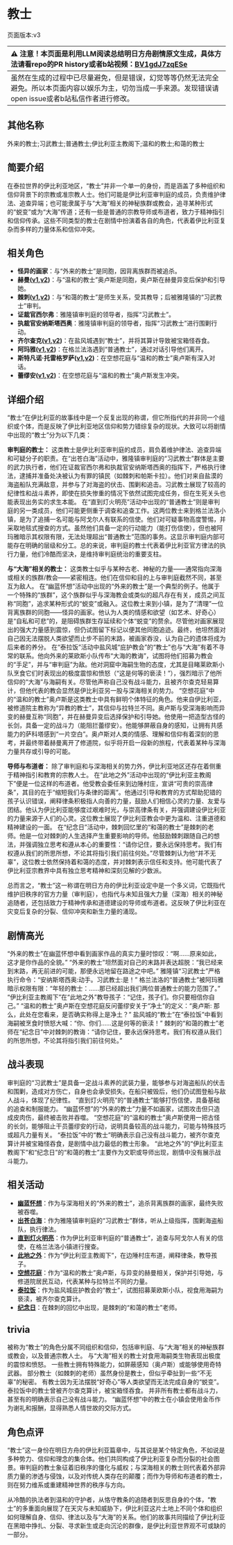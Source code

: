 # 教士
页面版本:v3
 

| :warning: 注意！本页面是利用LLM阅读总结明日方舟剧情原文生成，具体方法请看repo的PR history或者b站视频：[BV1gdJ7zqESe](https://www.bilibili.com/video/BV1gdJ7zqESe/)         |
|:----------------------------|
| 虽然在生成的过程中已尽量避免，但是错误，幻觉等等仍然无法完全避免。所以本页面内容以娱乐为主，切勿当成一手来源。发现错误请open issue或者b站私信作者进行修改。|



## 其他名称
外来的教士;习武教士;普通教士;伊比利亚主教阁下;温和的教士;和蔼的教士
## 简要介绍
在泰拉世界的伊比利亚地区，“教士”并非一个单一的身份，而是涵盖了多种组织和信仰背景下的宗教或准宗教人士。他们可能是伊比利亚审判庭的成员，负责维护律法、追查异端；也可能隶属于与“大海”相关的神秘族群或教会，追寻某种形式的“蜕变”或为“大海”传道；还有一些是普通的宗教导师或布道者，致力于精神指引和信仰传承。这些不同类型的教士在剧情中扮演着各自的角色，代表着伊比利亚复杂而多样的力量体系和信仰冲突。
## 相关角色
-   **怪异的画家**：与“外来的教士”是同胞，因背离族群而被追杀。
-   **赫曼([v1](../chars/extended_char_he_man.md),[v2](extended_char_he_man.md))**：与“温和的教士”奥卢斯是同胞，奥卢斯在赫曼异变后保护和引导她。
-   **棘刺([v1](../chars/char_293_thorns.md),[v2](char_293_thorns.md))**：与“和蔼的教士”是师生关系，受其教导；后被雅隆镇的“习武教士”审判。
-   **证裁官西尔弗**：雅隆镇审判庭的领导者，指挥“习武教士”。
-   **执裁官安纳斯塔西奥**：雅隆镇审判庭的领导者，指挥“习武教士”进行围剿行动。
-   **齐尔查克([v1](../chars/char_4144_chilc.md),[v2](char_4144_chilc.md))**：在盐风城遇到“教士”，并将其算计导致被宝箱怪吞食。
-   **阿玛雅([v1](../chars/extended_char_a_ma_ya.md),[v2](extended_char_a_ma_ya.md))**：在格兰法洛遇到“普通教士”，通过对话引导他们离开。
-   **斯特凡诺·托雷格罗萨([v1](../chars/extended_char_b9a6cf.md),[v2](extended_char_b9a6cf.md))**：在空想花庭与“温和的教士”奥卢斯有深入对话。
-   **蕾缪安([v1](../chars/char_4193_lemuen.md),[v2](char_4193_lemuen.md))**：在空想花庭与“温和的教士”奥卢斯发生冲突。
## 详细介绍
“教士”在伊比利亚的故事线中是一个反复出现的称谓，但它所指代的并非同一个组织或个体，而是反映了伊比利亚地区信仰和势力错综复杂的现状。大致可以将剧情中出现的“教士”分为以下几类：

**审判庭的教士：**
这类教士是伊比利亚审判庭的成员，肩负着维护律法、追查异端和可疑分子的职责。在“出苍白海”活动中，雅隆镇审判庭的“习武教士”群体是主要的武力执行者，他们在证裁官西尔弗和执裁官安纳斯塔西奥的指挥下，严格执行律法，逮捕并准备处决被认为有罪的镇民（如棘刺和帕斯卡拉）。他们对来自盐漠的海盗船队充满敌意，并参与了对海盗的伏击、围剿和追击。习武教士展现了较高的纪律性和战斗素养，即使在损失惨重的情况下依然试图完成任务，但在生死关头也能表现出务实的求生本能。
在“直到灯火明亮”活动中出现的“普通教士”则是审判庭的另一类成员，他们可能更侧重于调查和追查工作。这两位教士来到格兰法洛小镇，是为了追捕一名可能与阿戈尔人有联系的信使。他们对可疑事物高度警惕，并采取地毯式搜查的方式。虽然他们具备一定的行动能力（能打伤信使），但也被阿玛雅暗示其权限有限，无法处理超出“普通教士”范围的事务。这显示审判庭内部可能存在明确的层级和分工。总的来说，审判庭的教士代表着伊比利亚官方律法的执行力量，他们冷酷而坚决，是维持审判庭统治的重要支柱。

**与“大海”相关的教士：**
这类教士似乎与某种古老、神秘的力量——通常指向深海或相关的族群/教会——紧密相连。他们在信仰和目的上与审判庭截然不同，甚至互为敌人。
在“幽蓝怀想”活动中出现的“外来的教士”是一个典型的例子。他属于一个特殊的“族群”，这个族群似乎与深海教会或类似的超凡存在有关，成员之间互称“同胞”，追求某种形式的“蜕变”或融入。这位教士来到小镇，是为了“清理”一位背离族群的同胞——怪异的画家。他认为人类的情感和欲望（如艺术、好奇心）是“自私和可悲”的，是阻碍族群生存延续和个体“蜕变”的赘余。尽管他对画家展现出的强大力量感到震惊，但仍试图留下标记以便其他同胞追迹。最终，他坦然面对自己因无法摆脱人类欲望而止步不前的末路，被画家吞没，认为自己的遗体将成为后来者的养分。
在“泰拉饭”活动中盐风城“庇护教会”的“教士”也与“大海”有着不寻常的联系。他向外来的莱欧斯小队传布“大海的教诲”，试图将他们招募为教会的“手足”，并与“审判庭”为敌。他对洞窟中海嗣生物的态度，尤其是目睹莱欧斯小队烹食它们时表现出的极度震惊和愤怒（“这是何等的亵渎！”），强烈暗示了他所信仰的“大海”与海嗣有关。尽管他声称自己没有战斗能力，且被齐尔查克轻易算计，但他代表的教会显然是伊比利亚另一股与深海相关的势力。
“空想花庭”中的“温和的教士”奥卢斯是这类教士中具有鲜明个体特征的角色。他来自伊比利亚，被修道院主教称为“异教的教士”，其信仰与拉特兰不同。奥卢斯与受深海影响而异变的赫曼互称“同胞”，并在赫曼异变后选择保护和引导她。他使用一把造型古怪的长剑，具备一定的战斗力（能阻拦蕾缪安）。他能够屏蔽自身的感知，让拥有共感能力的萨科塔感到“一片空白”。奥卢斯对人类的情感、理解和信仰有着深刻的思考，并最终带着赫曼离开了修道院，似乎将开启一段新的旅程，代表着某种与深海力量共存或引导的可能。

**导师与布道者：**
除了审判庭和与深海相关的势力外，伊比利亚地区还存在着侧重于精神指引和教育的宗教人士。
在“此地之外”活动中出现的“伊比利亚主教阁下”便是一位这样的布道者。他受教会委任来到边陲村庄，宣讲“可贵的崇高律条”，其目的在于“缩短我们与条律的距离”。他通过引导和教育的方式帮助犯错的孩子认识错误，阐释律条积极指人向善的力量，鼓励人们相信心灵的力量、友爱与团结。他认为伊比利亚能够度过艰难时光，与崇高律条有关，并强调建设伊比利亚的力量来源于人们的心灵。这位教士展现了伊比利亚教会中更为温和、注重道德和精神建设的一面。
在“纪念日”活动中，棘刺回忆里的“和蔼的教士”是棘刺的老师。他是一位对棘刺的人生选择产生重要影响的导师。他鼓励棘刺跟随自己的想法，并强调独立思考和遵从本心的重要性：“请你记住，要永远保持思考。我们有权遵从我们的所思所想，不论其将指引我们前往何处。”尽管棘刺认为他“并不无辜”，这位教士依然保持着和蔼的态度，并对棘刺表示信任和支持。他可能代表了伊比利亚宗教界中具有独立思考精神和深刻见解的少数派。

总而言之，“教士”这一称谓在明日方舟的伊比利亚设定中是一个多义词，它既指代维护旧秩序的官方力量（审判庭），也指代与未知且强大力量（深海）相关的神秘追随者，还包括致力于精神传承和道德建设的导师或布道者。这反映了伊比利亚在灾变后复杂的分裂、信仰冲突和新生力量的涌现。
## 剧情高光
“外来的教士”在幽蓝怀想中看到画家作品的真实力量时惊叹：“啊......原来如此，这才是你作品的全貌。”
“外来的教士”坦然面对自己的末路并表达超脱：“我已经来到末路，再无前进的可能，那便永远地留在路途之中吧。”
雅隆镇“习武教士”严格执行命令：“安纳斯塔西奥:动手。习武教士:是！”
格兰法洛的“普通教士”被阿玛雅暗示权限有限：“年轻的教士：......那已经超出我们两位普通教士的能力范围了。”
“伊比利亚主教阁下”在“此地之外”教导孩子：“记住，孩子们。你只要相信你自己。”
“温和的教士”奥卢斯在空想花庭反问蕾缪安关于“净土”的定义：“奥卢斯: 那么，此处在您看来，是否确实称得上是净土？”
盐风城的“教士”在“泰拉饭”中看到海嗣被烹食时愤怒大喊：“你、你们......这是何等的亵渎！”
棘刺的“和蔼的教士”老师在“纪念日”中对棘刺的教诲：“请你记住，要永远保持思考。我们有权遵从我们的所思所想，不论其将指引我们前往何处。”
## 战斗表现
审判庭的“习武教士”是具备一定战斗素养的武装力量，能够参与对海盗船队的伏击和围剿，造成对方伤亡，自身也会承受损失。在船只被毁后，他们仍试图登船与敌人战斗，体现了纪律性。
“直到灯火明亮”的“普通教士”能够打伤信使，具备基础的追查和制服能力。
“幽蓝怀想”的“外来的教士”力量不如画家，试图攻击但只造成皮肉伤，最终被击败并吞噬。
“空想花庭”的“温和的教士”奥卢斯使用一把古怪的长剑，能够阻止干员蕾缪安的行动，说明具备较高的战斗能力，可能与特殊技巧或超凡力量有关。
“泰拉饭”中的“教士”明确表示自己没有战斗能力，被齐尔查克算计并被宝箱怪吞食，是剧情中战力最低的教士形象。
“此地之外”的“伊比利亚主教阁下”和“纪念日”的“和蔼的教士”主要作为文职或导师出现，剧情中没有展示战斗能力。
## 相关活动
-   **[幽蓝怀想](../stories/story_deepcl_set_1.md)**：作为与深海相关的“外来的教士”，追杀背离族群的画家，最终失败被吞噬。
-   **[出苍白海](../stories/act39side.md)**：作为雅隆镇审判庭的“习武教士”群体，听从上级指挥，围剿海盗船队，执行律法。
-   **[直到灯火明亮](../stories/story_lumen_set_1.md)**：作为伊比利亚审判庭的“普通教士”，追查与阿戈尔人有关的信使，在格兰法洛小镇进行搜查。
-   **[此地之外](../stories/act15d5.md)**：作为“伊比利亚主教阁下”，在边陲村庄布道，阐释律条，教导孩子。
-   **[空想花庭](../stories/act26side.md)**：作为“温和的教士”奥卢斯，与异变的赫曼相关，保护并引导她，与修道院居民互动，代表某种与拉特兰不同的力量。
-   **[泰拉饭](../stories/act36side.md)**：作为盐风城庇护教会的“教士”，试图招募莱欧斯小队，视食用海嗣为亵渎，被齐尔查克算计。
-   **[纪念日](../stories/story_thorns_set_1.md)**：在棘刺的回忆中出现，是棘刺的“和蔼的教士”老师。
## trivia
被称为“教士”的角色分属不同组织和信仰，包括审判庭、与“大海”相关的神秘族群或教会，以及普通宗教人士。
与“大海”相关的教士对食用海嗣类生物表现出极度的震惊和愤怒。
一些教士拥有特殊能力，如屏蔽感知（奥卢斯）或能够使用奇特武器。
部分教士（如棘刺的老师）虽然身份是教士，但似乎牵扯到一些“不无辜”的秘密。
有教士因为无法摆脱“好奇心”等人类欲望而无法完成自身的“蜕变”。
泰拉饭中的教士曾被齐尔查克算计，被宝箱怪吞食。
并非所有教士都有战斗力，甚至有的明确表示自己没有战斗能力。
“幽蓝怀想”中的教士在小镇会使用金币作为谢礼和报酬，显得熟悉人情世故的交际方式。
## 角色点评
“教士”这一身份在明日方舟的伊比利亚篇章中，与其说是某个特定角色，不如说是多种势力、信仰和理念的集合体。他们共同构成了伊比利亚复杂而分裂的社会图景。审判庭的教士象征着旧秩序的僵化与威权；与深海相关的教士则代表着外部异质力量的渗透与侵蚀，以及对传统人类存在的颠覆；而作为导师和布道者的教士，则在努力维系或重建精神世界的秩序与方向。

从冷酷的执法者到温和的守护者，从恪守教条的追随者到反思自身的个体，“教士”的多重面向展现了在天灾与未知威胁下，伊比利亚这片土地上不同个体和组织如何理解自身、信仰、律法以及与“大海”的关系。他们的故事共同描绘了伊比利亚在黑暗中挣扎、分裂、寻求新生或走向沉沦的群像，是伊比利亚世界观不可或缺的一部分。